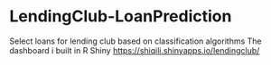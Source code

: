 # LendingClub-LoanPrediction
Select loans for lending club based on classification algorithms
The dashboard i built in R Shiny
https://shiqili.shinyapps.io/lendingclub/
